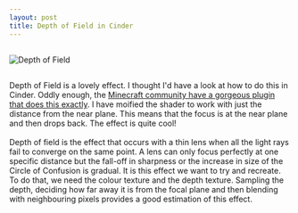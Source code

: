 ```yaml
--- 
layout: post
title: Depth of Field in Cinder
---
```

##
![Depth of Field](http://4.bp.blogspot.com/-cfpyOGIR_CY/TX9SLWtJJOI/AAAAAAAAAyM/KIgyfEQIOo8/s320/depthoffield.png)

##
Depth of Field is a lovely effect. I thought I'd have a look at how to do this in Cinder. Oddly enough, the <a href="http://www.minecraftforum.net/viewtopic.php?f=25&t=128043&start=300">Minecraft community have a gorgeous plugin that does this exactly</a>. I have moified the shader to work with just the distance from the near plane. This means that the focus is at the near plane and then drops back. The effect is quite cool!<br /><br />Depth of  field is the effect that occurs with a thin lens when all the light rays fail to converge on the same point. A lens can only focus perfectly at one specific distance but the fall-off in sharpness or the increase in size of  the Circle of Confusion is gradual. It is this effect we want to try and recreate. To do that, we need the colour texture and the depth texture. Sampling the depth, deciding how far away it is from the focal plane and then blending with neighbouring pixels provides a good estimation of this effect.
